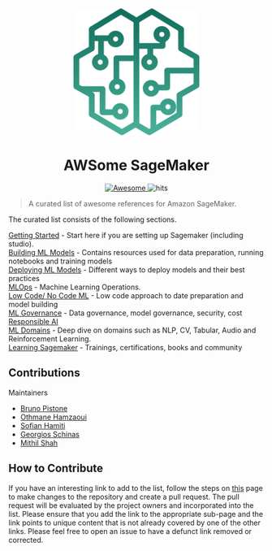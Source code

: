 <div align="center">
  <a href="https://aws.amazon.com/sagemaker/">
  <img width="250" height="250"  src="img/awesome-sagemaker-intro.svg" alt="SageMaker"></a>
</div>
<h1 align="center">
	AWSome SageMaker
</h1>
<div align="center">
  <a href="https://github.com/sindresorhus/awesome">
  <img src="https://awesome.re/badge.svg" alt="Awesome">
  </a>
  <img src="https://hits.seeyoufarm.com/api/count/incr/badge.svg?url=https%3A%2F%2Fgithub.com%2Fsofianhamiti%2Fawesome-sagemaker&count_bg=%23198ED5&title_bg=%23555555&icon=&icon_color=%23E7E7E7&title=hits&edge_flat=false" alt="hits">
</div>

> A curated list of awesome references for Amazon SageMaker.

The curated list consists of the following sections.  

[Getting Started](Getting_Started.md)  - Start here if you are setting up Sagemaker (including studio).     
[Building ML Models](building_ml_models.md) - Contains resources used for data preparation, running notebooks and training models     
[Deploying ML Models](deploying_ml_models.md) - Different ways to deploy models and their best practices    
[MLOps](mlops.md) - Machine Learning Operations.    
[Low Code/ No Code ML](low_code_no_code_ml.md) - Low code approach to date preparation and model building    
[ML Governance](ml_governance.md) - Data governance, model governance, security, cost   
[Responsible AI](responsible_ai.md)    
[ML Domains](ml_domains.md) - Deep dive on domains such as NLP, CV, Tabular, Audio and Reinforcement Learning.    
[Learning Sagemaker](learning_sagemaker.md) - Trainings, certifications, books and community

<a name="contributions" /></a>
## Contributions
Maintainers 
- [Bruno Pistone](https://github.com/brunopistone)
- [Othmane Hamzaoui](https://github.com/Othmane796)
- [Sofian Hamiti](https://github.com/SofianHamiti)
- [Georgios Schinas](https://github.com/Georschi)
- [Mithil Shah](https://github.com/MithilShah)

## How to Contribute
If you have an interesting link to add to the list, follow the steps on [this](https://www.dataschool.io/how-to-contribute-on-github/) page to make changes to the repository and create a pull request. The pull request will be evaluated by the project owners and incorporated into the list. Please ensure that you add the link to the appropriate sub-page and the link points to unique content that is not already covered by one of the other links. Please feel free to open an issue to have a defunct link removed or corrected.